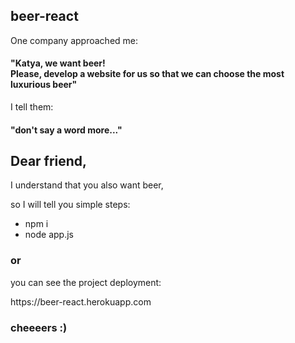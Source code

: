 <h2>beer-react</h2>

<div>
  <div>
    <p>One company approached me:<p>
    <h4>"Katya, we want beer! 
    <br/>Please, develop a website for us so that we can choose the most luxurious beer"</h4>
    <p>I tell them:<p>
    <h4>"don't say a word more..."<h4>
   </div>
   <div>
    <h2>Dear friend,</h2>
    <p>I understand that you also want beer,<p>
    <p>so I will tell you simple steps:<p>
   </div>
   <ul>
    <li> npm i</li>
    <li> node app.js </li>
   </ul>
   <h3> or </h3>
   <p>you can see the project deployment:</p>
   <p> https://beer-react.herokuapp.com </p>
   
   <h3> cheeeers :) </h3>
</div>
